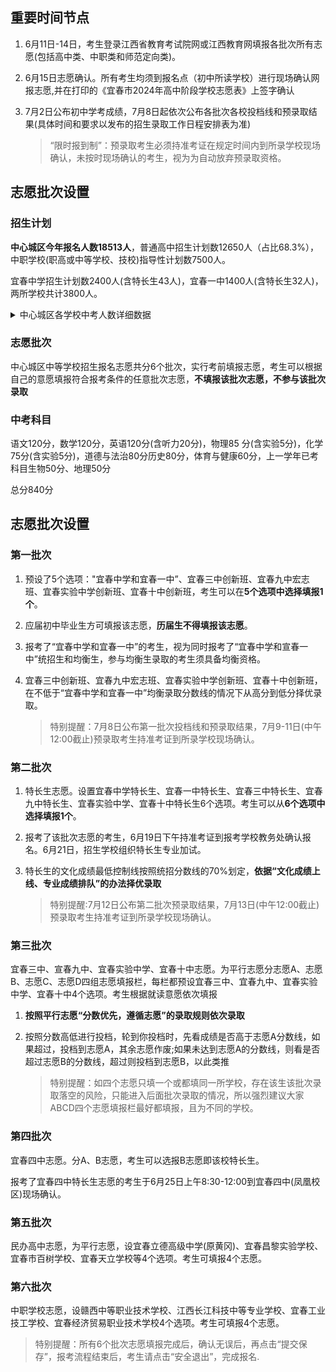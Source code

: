 ## 重要时间节点
1. 6月11日-14日，考生登录江西省教育考试院网或江西教育网填报各批次所有志愿(包括高中类、中职类和师范定向类)。

2. 6月15日志愿确认。所有考生均须到报名点（初中所读学校）进行现场确认网报志愿,并在打印的《宜春市2024年高中阶段学校志愿表》上签字确认

3. 7月2日公布初中学考成绩，7月8日起依次公布各批次各校投档线和预录取结果(具体时间和要求以发布的招生录取工作日程安排表为准)

   > “限时报到制”：预录取考生必须持准考证在规定时间内到所录学校现场确认，未按时现场确认的考生，视为为自动放弃预录取资格。

## 志愿批次设置
### 招生计划

**中心城区今年报名人数18513人**，普通高中招生计划数12650人（占比68.3%），中职学校(职高或中等学校、技校)指导性计划数7500人。

宜春中学招生计划数2400人(含特长生43人)，宜春一中1400人(含特长生32人)，两所学校共计3800人。

<details>
<summary>中心城区各学校中考人数详细数据 </summary>

| 序号 |        学校        | 中考生人数 |
| :--: | :----------------: | :--------: |
|  1   |      宜春八中      |    1399    |
|  2   |      经都学校      |    1020    |
|  3   |      实验中学      |    1002    |
|  4   |      宜阳学校      |    894     |
|  5   |      袁州学校      |    893     |
|  6   |  宜春黄冈实验学校  |    845     |
|  7   |      宜春四中      |    748     |
|  8   |      宜春七中      |    718     |
|  9   |   宜春市宜阳二中   |    714     |
|  10  |   宜春市第十中学   |    688     |
|  11  |      彬江中学      |    652     |
|  12  |      慈化中学      |    644     |
|  13  |      官园学校      |    529     |
|  14  | 宜春市昌黎实验学校 |    473     |
|  15  |      伯塘中学      |    462     |
|  16  |      湖田中学      |    461     |
|  17  |      西村中学      |    454     |
|  18  |      三阳中学      |    446     |
|  19  |      宜春五中      |    432     |
|  20  | 宜春百树外国语学校 |    400     |
|  21  |      宜春三中      |    363     |
|  22  |   宜春市数园中学   |    356     |
|  23  |  宜春市新康府学校  |    297     |
|  24  |      金瑞中学      |    288     |
|  25  |      洪塘中学      |    284     |
|  26  |      天台中学      |    263     |
|  27  |      温汤中学      |    227     |
|  28  |      南庙中学      |    214     |
|  29  |      新田中学      |    193     |
|  30  |      寨下中学      |    184     |
|  31  |      宜春九中      |    183     |
|  32  |      柏木中学      |    180     |
|  33  |      水江中学      |    166     |
|  34  |      芦村中学      |    156     |
|  35  |      澄江中学      |    153     |
|  36  |      明珠学校      |    152     |
|  37  |      辽市中学      |    148     |
|  38  |      楠木中学      |    148     |
|  39  |      洪江中学      |    130     |
|  40  |      竹亭中学      |    128     |
|  41  |      合浦中学      |    119     |
|  42  |     飞剑潭中学     |     88     |
|  43  |    宜春天立学校    |     80     |
|  44  |     枫塘山中学     |     52     |
|  45  |     天台山中学     |     35     |

</details>

### 志愿批次

中心城区中等学校招生报名志愿共分6个批次，实行考前填报志愿，考生可以根据自己的意愿填报符合报考条件的任意批次志愿，**不填报该批次志愿，不参与该批次录取**

### 中考科目

语文120分，数学120分，英语120分(含听力20分)，物理85 分(含实验5分)，化学75分(含实验5分)，道德与法治80分历史80分，体育与健康60分，上一学年已考科目生物50分、地理50分

总分840分

## 志愿批次设置
### 第一批次

1. 预设了5个选项："宜春中学和宜春一中”、宜春三中创新班、宜春九中宏志班、宜春实验中学创新班、宜春十中创新班，考生可以在**5个选项中选择填报1个**。

2. 应届初中毕业生方可填报该志愿，**历届生不得填报该志愿**。

3. 报考了“宜春中学和宜春一中”的考生，视为同时报考了“宜春中学和宣春一中”统招生和均衡生，参与均衡生录取的考生须具备均衡资格。

4. 宜春三中创新班、宜春九中宏志班、宜春实验中学创新班、宜春十中创新班，在不低于“宜春中学和宜春一中”均衡录取分数线的情况下从高分到低分择优录取。

   > 特别提醒：7月8日公布第一批次投档线和预录取结果，7月9-11日(中午12:00截止)预录取考生持准考证到所录学校现场确认。

### 第二批次

1. 特长生志愿。设置宜春中学特长生、宜春一中特长生、宜春三中特长生、宜春九中特长生、宜春实验中学、宜春十中特长生6个选项。考生可以从**6个选项中选择填报1个**。

2. 报考了该批次志愿的考生，6月19日下午持准考证到报考学校教务处确认报名。6月21日，招生学校组织特长生专业加试。

3. 特长生的文化成绩最低控制线按照统招分数线的70%划定，**依据“文化成绩上线、专业成绩排队”的办法择优录取**

   > 特别提醒:7月12日公布第二批次预录取结果，7月13日(中午12:00截止)预录取考生持准考证到所录学校现场确认。

### 第三批次

宜春三中、宣春九中、宜春实验中学、宜春十中志愿。为平行志愿分志愿A、志愿B、志愿C、志愿D四组志愿填报栏，每栏都预设宜春三中、宜春九中、宜春实验中学、宜春十中4个选项。考生根据就读意愿依次填报

1. **按照平行志愿“分数优先，遵循志愿”的录取规则依次录取**

2. 按照分数高低进行投档，轮到你投档时，先看成绩是否高于志愿A分数线，如果超过，投档到志愿A，其余志愿作废;如果未达到志愿A的分数线，则看是否超过志愿B的分数线，超过则投档到志愿B，以此类推

   > 特别提醒：如四个志愿只填一个或都填同一所学校，存在该生该批次录取落空的风险，只能进入后面批次录取的情况，所以强烈建议大家ABCD四个志愿填报栏最好都填报，且为不同的学校。

### 第四批次

宜春四中志愿。分A、B志愿，考生可以选报B志愿即该校特长生。

报考了宜春四中特长生志愿的考生于6月25日上午8:30-12:00到宜春四中(凤凰校区)现场确认。

### 第五批次

民办高中志愿，为平行志愿，设宜春立德高级中学(原黄冈)、宜春昌黎实验学校、宜春市百树学校、宜春天立学校等4个选项。考生可填报4个志愿。

### 第六批次

中职学校志愿，设赣西中等职业技术学校、江西长江科技中等专业学校、宜春工业技工学校、宜春经济贸易职业技术学校4个选项。考生可填报4个志愿。

> 特别提醒：所有6个批次志愿填报完成后，确认无误后，再点击“提交保存”，报考流程结束后，考生请点击“安全退出”，完成报名.